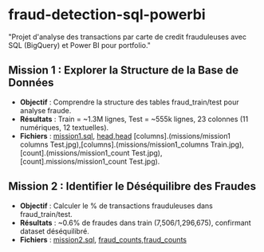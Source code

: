 # fraud-detection-sql-powerbi
"Projet d'analyse des transactions par carte de credit frauduleuses avec SQL (BigQuery) et Power BI pour portfolio."

## Mission 1 : Explorer la Structure de la Base de Données

- **Objectif** : Comprendre la structure des tables fraud_train/test pour analyse fraude.
- **Résultats** : Train = ~1.3M lignes, Test = ~555k lignes, 23 colonnes (11 numériques, 12 textuelles).
- **Fichiers** : [mission1.sql](missions/mission1.sql), [head](missions/mission1_head_f_Test.jpg),[head](missions/mission1_head_f_Train.jpg) [columns].(missions/mission1 columns Test.jpg),[columns].(missions/mission1_columns Train.jpg),[count].(missions/mission1_count Test.jpg), [count].missions/mission1_count Test.jpg).

## Mission 2 : Identifier le Déséquilibre des Fraudes

- **Objectif** : Calculer le % de transactions frauduleuses dans fraud_train/test.
- **Résultats** : ~0.6% de fraudes dans train (7,506/1,296,675), confirmant dataset déséquilibré.
- **Fichiers** : [mission2.sql](missions/mission2.sql), [fraud_counts](missions/mission2_fraud_counts_Train.jpg),[fraud_counts](missions/mission2_fraud_counts_Test.jpg)
